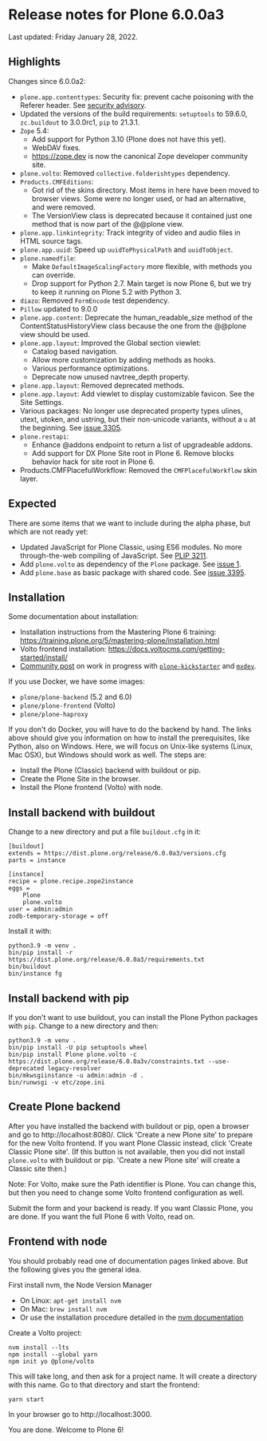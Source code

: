 # Release notes for Plone 6.0.0a3

Last updated: Friday January 28, 2022.

## Highlights

Changes since 6.0.0a2:

- `plone.app.contenttypes`: Security fix: prevent cache poisoning with the Referer header.
  See [security advisory](https://github.com/plone/plone.app.contenttypes/security/advisories/GHSA-f7qw-5fgj-247x).
- Updated the versions of the build requirements: `setuptools` to 59.6.0, `zc.buildout` to 3.0.0rc1, `pip` to 21.3.1.
- `Zope` 5.4:
  - Add support for Python 3.10 (Plone does not have this yet).
  - WebDAV fixes.
  - https://zope.dev is now the canonical Zope developer community site.
- `plone.volto`: Removed `collective.folderishtypes` dependency.
- `Products.CMFEditions`:
  - Got rid of the skins directory.  Most items in here have been moved to browser views.  Some were no longer used, or had an alternative, and were removed.
  - The VersionView class is deprecated because it contained just one method that is now part of the @@plone view.
- `plone.app.linkintegrity`: Track integrity of video and audio files in HTML source tags.
- `plone.app.uuid`: Speed up `uuidToPhysicalPath` and `uuidToObject`.
- `plone.namedfile`:
   - Make `DefaultImageScalingFactory` more flexible, with methods you can override.
   - Drop support for Python 2.7.  Main target is now Plone 6, but we try to keep it running on Plone 5.2 with Python 3.
- `diazo`: Removed `FormEncode` test dependency.
- `Pillow` updated to 9.0.0
- `plone.app.content`: Deprecate the human_readable_size method of the ContentStatusHistoryView class because the one from the @@plone view should be used.
- `plone.app.layout`: Improved the Global section viewlet:
  - Catalog based navigation.
  - Allow more customization by adding methods as hooks.
  - Various performance optimizations.
  - Deprecate now unused navtree_depth property.
- `plone.app.layout`: Removed deprecated methods.
- `plone.app.layout`: Add viewlet to display customizable favicon.  See the Site Settings.
- Various packages: No longer use deprecated property types ulines, utext, utoken, and ustring, but their non-unicode variants, without a `u` at the beginning. See [issue 3305](https://github.com/plone/Products.CMFPlone/issues/3305).
- `plone.restapi`:
  - Enhance @addons endpoint to return a list of upgradeable addons.
  - Add support for DX Plone Site root in Plone 6. Remove blocks behavior hack for site root in Plone 6.
- Products.CMFPlacefulWorkflow: Removed the ``CMFPlacefulWorkflow`` skin layer.


## Expected

There are some items that we want to include during the alpha phase, but which are not ready yet:

- Updated JavaScript for Plone Classic, using ES6 modules.  No more through-the-web compiling of JavaScript. See [PLIP 3211](https://github.com/plone/Products.CMFPlone/issues/3211).
- Add `plone.volto` as dependency of the `Plone` package.  See [issue 1](https://github.com/plone/plone.volto/issues/1).
- Add `plone.base` as basic package with shared code.  See [issue 3395](https://github.com/plone/Products.CMFPlone/issues/3395).


## Installation

Some documentation about installation:

- Installation instructions from the Mastering Plone 6 training:
  https://training.plone.org/5/mastering-plone/installation.html
- Volto frontend installation:
  https://docs.voltocms.com/getting-started/install/
- [Community post](https://community.plone.org/t/our-pip-based-development-workflow-for-plone/14562) on work in progress with [`plone-kickstarter`](https://github.com/bluedynamics/plone-kickstarter) and [`mxdev`](https://github.com/bluedynamics/mxdev).

If you use Docker, we have some images:

- `plone/plone-backend` (5.2 and 6.0)
- `plone/plone-frontend` (Volto)
- `plone/plone-haproxy`

If you don't do Docker, you will have to do the backend by hand.
The links above should give you information on how to install the prerequisites, like Python, also on Windows.
Here, we will focus on Unix-like systems (Linux, Mac OSX), but Windows should work as well.
The steps are:

* Install the Plone (Classic) backend with buildout or pip.
* Create the Plone Site in the browser.
* Install the Plone frontend (Volto) with node.


## Install backend with buildout

Change to a new directory and put a file `buildout.cfg` in it:

```
[buildout]
extends = https://dist.plone.org/release/6.0.0a3/versions.cfg
parts = instance

[instance]
recipe = plone.recipe.zope2instance
eggs =
    Plone
    plone.volto
user = admin:admin
zodb-temporary-storage = off
```

Install it with:

```
python3.9 -m venv .
bin/pip install -r https://dist.plone.org/release/6.0.0a3/requirements.txt
bin/buildout
bin/instance fg
```


## Install backend with pip

If you don't want to use buildout, you can install the Plone Python packages with `pip`.
Change to a new directory and then:

```
python3.9 -m venv .
bin/pip install -U pip setuptools wheel
bin/pip install Plone plone.volto -c https://dist.plone.org/release/6.0.0a3v/constraints.txt --use-deprecated legacy-resolver
bin/mkwsgiinstance -u admin:admin -d .
bin/runwsgi -v etc/zope.ini
```


## Create Plone backend

After you have installed the backend with buildout or pip, open a browser and go to http://localhost:8080/.
Click 'Create a new Plone site' to prepare for the new Volto frontend.
If you want Plone Classic instead, click 'Create Classic Plone site'.
(If this button is not available, then you did not install `plone.volto` with buildout or pip. 'Create a new Plone site' will create a Classic site then.)

Note: For Volto, make sure the Path identifier is Plone.  You can change this, but then you need to change some Volto frontend configuration as well.

Submit the form and your backend is ready.
If you want Classic Plone, you are done.
If you want the full Plone 6 with Volto, read on.


## Frontend with node

You should probably read one of documentation pages linked above.
But the following gives you the general idea.

First install nvm, the Node Version Manager

* On Linux: `apt-get install nvm`
* On Mac: `brew install nvm`
* Or use the installation procedure detailed in the [nvm documentation](https://github.com/nvm-sh/nvm)

Create a Volto project:

```
nvm install --lts
npm install --global yarn
npm init yo @plone/volto
```

This will take long, and then ask for a project name.
It will create a directory with this name.
Go to that directory and start the frontend:

```
yarn start
```

In your browser go to http://localhost:3000.

You are done.  Welcome to Plone 6!
